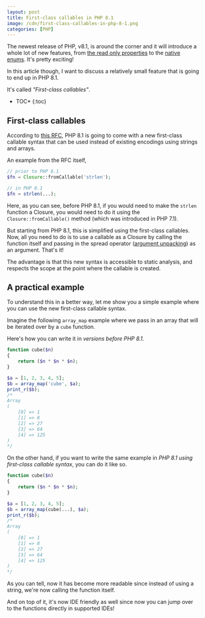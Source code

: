 ```yaml
---
layout: post
title: First-class callables in PHP 8.1
image: /cdn/first-class-callables-in-php-8-1.png
categories: [PHP]
---
```


The newest release of PHP, v8.1, is around the corner and it will introduce a whole lot of new features, from [the read only properties](/readonly-properties-are-coming-in-php-81/) to the [native enums](/native-enumerations-are-coming-in-php-81/). It's pretty exciting!

In this article though, I want to discuss a relatively small feature that is going to end up in PHP 8.1.

It's called *"First-class callables"*.

* TOC*
{:toc}

## First-class callables

According to [this RFC](https://wiki.php.net/rfc/first_class_callable_syntax), PHP 8.1 is going to come with a new first-class callable syntax that can be used instead of existing encodings using strings and arrays.

An example from the RFC itself,

```php
// prior to PHP 8.1
$fn = Closure::fromCallable('strlen'); 

// in PHP 8.1
$fn = strlen(...);
```

Here, as you can see, before PHP 8.1, if you would need to make the `strlen` function a Closure, you would need to do it using the `Closure::fromCallable()` method (which was introduced in PHP 7.1).

But starting from PHP 8.1, this is simplified using the first-class callables. Now, all you need to do is to use a callable as a Closure by calling the function itself and passing in the spread operator ([argument unpacking](/unpacking-inside-arrays-spread-operator-php/)) as an argument. That's it! 

The advantage is that this new syntax is accessible to static analysis, and respects the scope at the point where the callable is created.

## A practical example

To understand this in a better way, let me show you a simple example where you can use the new first-class callable syntax.

Imagine the following `array_map` example where we pass in an array that will be iterated over by a `cube` function.

Here's how you can write it in *versions before PHP 8.1*.

```php
function cube($n)
{
    return ($n * $n * $n);
}

$a = [1, 2, 3, 4, 5];
$b = array_map('cube', $a);
print_r($b);
/*
Array
(
    [0] => 1
    [1] => 8
    [2] => 27
    [3] => 64
    [4] => 125
)
*/
```

On the other hand, if you want to write the same example in *PHP 8.1 using first-class callable syntax*, you can do it like so.

```php
function cube($n)
{
    return ($n * $n * $n);
}

$a = [1, 2, 3, 4, 5];
$b = array_map(cube(...), $a);
print_r($b);
/*
Array
(
    [0] => 1
    [1] => 8
    [2] => 27
    [3] => 64
    [4] => 125
)
*/
```

As you can tell, now it has become more readable since instead of using a string, we're now calling the function itself. 

And on top of it, it's now IDE friendly as well since now you can jump over to the functions directly in supported IDEs!